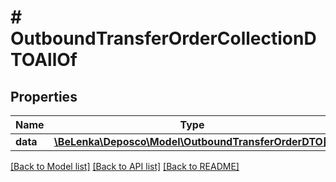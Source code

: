 # # OutboundTransferOrderCollectionDTOAllOf

## Properties

Name | Type | Description | Notes
------------ | ------------- | ------------- | -------------
**data** | [**\BeLenka\Deposco\Model\OutboundTransferOrderDTO[]**](OutboundTransferOrderDTO.md) |  | [optional]

[[Back to Model list]](../../README.md#models) [[Back to API list]](../../README.md#endpoints) [[Back to README]](../../README.md)
